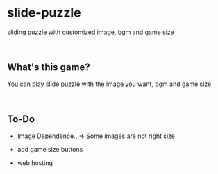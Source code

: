 # slide-puzzle
sliding puzzle with customized image, bgm and game size 

<br>

## What's this game?

You can play slide puzzle with the image you want, bgm and game size


<br>

## To-Do

* Image Dependence.. => Some images are not right size 

* add game size buttons

* web hosting
